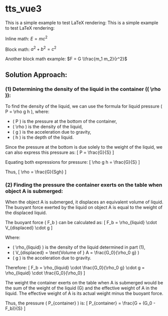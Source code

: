 # tts_vue3
This is a simple example to test LaTeX rendering:
This is a simple example to test LaTeX rendering:

Inline math: $E = mc^2$

Block math:
$a^2 + b^2 = c^2$

Another block math example:
$F = G \\frac{m_1 m_2}{r^2}$
## Solution Approach:

### (1) Determining the density of the liquid in the container (\( \rho \)):

To find the density of the liquid, we can use the formula for liquid pressure \( P = \rho g h \), where:
- \( P \) is the pressure at the bottom of the container,
- \( \rho \) is the density of the liquid,
- \( g \) is the acceleration due to gravity,
- \( h \) is the depth of the liquid.

Since the pressure at the bottom is due solely to the weight of the liquid, we can also express this pressure as:
\[ P = \frac{G}{S} \]

Equating both expressions for pressure:
\[ \rho g h = \frac{G}{S} \]

Thus,
\[ \rho = \frac{G}{Sgh} \]

### (2) Finding the pressure the container exerts on the table when object A is submerged:

When the object A is submerged, it displaces an equivalent volume of liquid. The buoyant force exerted by the liquid on object A is equal to the weight of the displaced liquid.

The buoyant force \( F_b \) can be calculated as:
\[ F_b = \rho_{liquid} \cdot V_{displaced} \cdot g \]

Where:
- \( \rho_{liquid} \) is the density of the liquid determined in part (1),
- \( V_{displaced} = \text{Volume of } A = \frac{G_0}{\rho_0 g} \)
- \( g \) is the acceleration due to gravity.

Therefore:
\[ F_b = \rho_{liquid} \cdot \frac{G_0}{\rho_0 g} \cdot g = \rho_{liquid} \cdot \frac{G_0}{\rho_0} \]

The weight the container exerts on the table when A is submerged would be the sum of the weight of the liquid (G) and the effective weight of A in the liquid. The effective weight of A is its actual weight minus the buoyant force.

Thus, the pressure \( P_{container} \) is:
\[ P_{container} = \frac{G + (G_0 - F_b)}{S} \]
